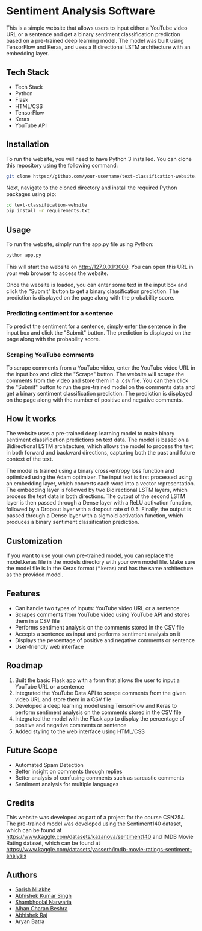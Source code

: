 
# Sentiment Analysis Software

This is a simple website that allows users to input either a YouTube video URL or a sentence and get a binary sentiment classification prediction based on a pre-trained deep learning model. The model was built using TensorFlow and Keras, and uses a Bidirectional LSTM architecture with an embedding layer.

## Tech Stack

- Tech Stack
- Python
- Flask
- HTML/CSS
- TensorFlow
- Keras
- YouTube API

## Installation

To run the website, you will need to have Python 3 installed. You can clone this repository using the following command:

```bash
git clone https://github.com/your-username/text-classification-website.git
```

Next, navigate to the cloned directory and install the required Python packages using pip:

```bash
cd text-classification-website
pip install -r requirements.txt
```

## Usage

To run the website, simply run the app.py file using Python:

```bash
python app.py
```

This will start the website on http://127.0.0.1:3000. You can open this URL in your web browser to access the website.

Once the website is loaded, you can enter some text in the input box and click the "Submit" button to get a binary classification prediction. The prediction is displayed on the page along with the probability score.

### Predicting sentiment for a sentence

To predict the sentiment for a sentence, simply enter the sentence in the input box and click the "Submit" button. The prediction is displayed on the page along with the probability score.

### Scraping YouTube comments

To scrape comments from a YouTube video, enter the YouTube video URL in the input box and click the "Scrape" button. The website will scrape the comments from the video and store them in a .csv file. You can then click the "Submit" button to run the pre-trained model on the comments data and get a binary sentiment classification prediction. The prediction is displayed on the page along with the number of positive and negative comments.

## How it works

The website uses a pre-trained deep learning model to make binary sentiment classification predictions on text data. The model is based on a Bidirectional LSTM architecture, which allows the model to process the text in both forward and backward directions, capturing both the past and future context of the text.

The model is trained using a binary cross-entropy loss function and optimized using the Adam optimizer. The input text is first processed using an embedding layer, which converts each word into a vector representation. The embedding layer is followed by two Bidirectional LSTM layers, which process the text data in both directions. The output of the second LSTM layer is then passed through a Dense layer with a ReLU activation function, followed by a Dropout layer with a dropout rate of 0.5. Finally, the output is passed through a Dense layer with a sigmoid activation function, which produces a binary sentiment classification prediction.

## Customization

If you want to use your own pre-trained model, you can replace the model.keras file in the models directory with your own model file. Make sure the model file is in the Keras format (*.keras) and has the same architecture as the provided model.

## Features
- Can handle two types of inputs: YouTube video URL or a sentence
- Scrapes comments from YouTube video using YouTube API and stores them in a CSV file
- Performs sentiment analysis on the comments stored in the CSV file
- Accepts a sentence as input and performs sentiment analysis on it
- Displays the percentage of positive and negative comments or sentence
- User-friendly web interface

## Roadmap

1. Built the basic Flask app with a form that allows the user to  input a YouTube URL or a sentence
2. Integrated the YouTube Data API to scrape comments from the given video URL and store them in a CSV file
3. Developed a deep learning model using TensorFlow and Keras to perform sentiment analysis on the comments stored in the CSV file
4. Integrated the model with the Flask app to display the percentage of positive and negative comments or sentence
5. Added styling to the web interface using HTML/CSS

## Future Scope

- Automated Spam Detection
- Better insight on comments through replies
- Better analysis of confusing comments such as sarcastic comments
- Sentiment analysis for multiple languages

## Credits

This website was developed as part of a project for the course CSN254. The pre-trained model was developed using the Sentiment140 dataset, which can be found at https://www.kaggle.com/datasets/kazanova/sentiment140 and IMDB Movie Rating dataset, which can be found at https://www.kaggle.com/datasets/yasserh/imdb-movie-ratings-sentiment-analysis


## Authors

- [Sarish Nilakhe](https://github.com/Shinchan9913)
- [Abhishek Kumar Singh](https://github.com/AbhiSinghiitr)
- [Shambhoolal Narwaria](https://github.com/narwariasmb)
- [Alhan Charan Beshra](https://github.com/ezio2605)
- [Abhishek Raj](https://github.com/Abhi9708bittu)
- Aryan Batra


